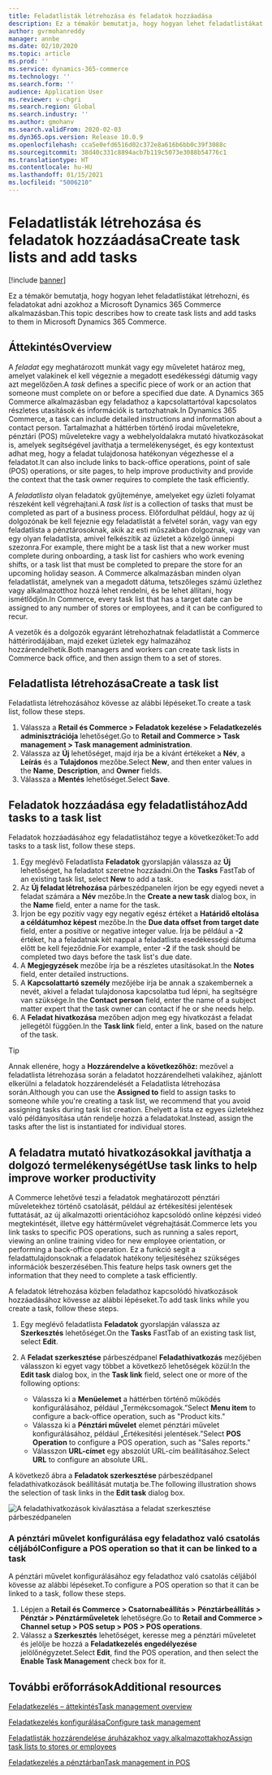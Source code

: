```yaml
---
title: Feladatlisták létrehozása és feladatok hozzáadása
description: Ez a témakör bemutatja, hogy hogyan lehet feladatlistákat létrehozni, és feladatokat adni azokhoz a Microsoft Dynamics 365 Commerce alkalmazásban.
author: gvrmohanreddy
manager: annbe
ms.date: 02/10/2020
ms.topic: article
ms.prod: ''
ms.service: dynamics-365-commerce
ms.technology: ''
ms.search.form: ''
audience: Application User
ms.reviewer: v-chgri
ms.search.region: Global
ms.search.industry: ''
ms.author: gmohanv
ms.search.validFrom: 2020-02-03
ms.dyn365.ops.version: Release 10.0.9
ms.openlocfilehash: cca5e0efd6516d02c372e8a616b6bb0c39f3088c
ms.sourcegitcommit: 38d40c331c8894acb7b119c5073e3088b54776c1
ms.translationtype: HT
ms.contentlocale: hu-HU
ms.lasthandoff: 01/15/2021
ms.locfileid: "5006210"
---
```

# <a name="create-task-lists-and-add-tasks"></a><span data-ttu-id="0b1ec-103">Feladatlisták létrehozása és feladatok hozzáadása</span><span class="sxs-lookup"><span data-stu-id="0b1ec-103">Create task lists and add tasks</span></span>

[!include [banner](includes/banner.md)]

<span data-ttu-id="0b1ec-104">Ez a témakör bemutatja, hogy hogyan lehet feladatlistákat létrehozni, és feladatokat adni azokhoz a Microsoft Dynamics 365 Commerce alkalmazásban.</span><span class="sxs-lookup"><span data-stu-id="0b1ec-104">This topic describes how to create task lists and add tasks to them in Microsoft Dynamics 365 Commerce.</span></span>

## <a name="overview"></a><span data-ttu-id="0b1ec-105">Áttekintés</span><span class="sxs-lookup"><span data-stu-id="0b1ec-105">Overview</span></span>

<span data-ttu-id="0b1ec-106">A *feladat* egy meghatározott munkát vagy egy műveletet határoz meg, amelyet valakinek el kell végeznie a megadott esedékességi dátumig vagy azt megelőzően.</span><span class="sxs-lookup"><span data-stu-id="0b1ec-106">A *task* defines a specific piece of work or an action that someone must complete on or before a specified due date.</span></span> <span data-ttu-id="0b1ec-107">A Dynamics 365 Commerce alkalmazásban egy feladathoz a kapcsolattartóval kapcsolatos részletes utasítások és információk is tartozhatnak.</span><span class="sxs-lookup"><span data-stu-id="0b1ec-107">In Dynamics 365 Commerce, a task can include detailed instructions and information about a contact person.</span></span> <span data-ttu-id="0b1ec-108">Tartalmazhat a háttérben történő irodai műveletekre, pénztári (POS) műveletekre vagy a webhelyoldalakra mutató hivatkozásokat is, amelyek segítségével javíthatja a termelékenységet, és egy kontextust adhat meg, hogy a feladat tulajdonosa hatékonyan végezhesse el a feladatot.</span><span class="sxs-lookup"><span data-stu-id="0b1ec-108">It can also include links to back-office operations, point of sale (POS) operations, or site pages, to help improve productivity and provide the context that the task owner requires to complete the task efficiently.</span></span>

<span data-ttu-id="0b1ec-109">A *feladatlista* olyan feladatok gyűjteménye, amelyeket egy üzleti folyamat részeként kell végrehajtani.</span><span class="sxs-lookup"><span data-stu-id="0b1ec-109">A *task list* is a collection of tasks that must be completed as part of a business process.</span></span> <span data-ttu-id="0b1ec-110">Előfordulhat például, hogy az új dolgozónak be kell fejeznie egy feladatlistát a felvétel során, vagy van egy feladatlista a pénztárosoknak, akik az esti műszakban dolgoznak, vagy van egy olyan feladatlista, amivel felkészítik az üzletet a közelgő ünnepi szezonra.</span><span class="sxs-lookup"><span data-stu-id="0b1ec-110">For example, there might be a task list that a new worker must complete during onboarding, a task list for cashiers who work evening shifts, or a task list that must be completed to prepare the store for an upcoming holiday season.</span></span> <span data-ttu-id="0b1ec-111">A Commerce alkalmazásban minden olyan feladatlistát, amelynek van a megadott dátuma, tetszőleges számú üzlethez vagy alkalmazotthoz hozzá lehet rendelni, és be lehet állítani, hogy ismétlődjön.</span><span class="sxs-lookup"><span data-stu-id="0b1ec-111">In Commerce, every task list that has a target date can be assigned to any number of stores or employees, and it can be configured to recur.</span></span>

<span data-ttu-id="0b1ec-112">A vezetők és a dolgozók egyaránt létrehozhatnak feladatlistát a Commerce háttérirodájában, majd ezeket üzletek egy halmazához hozzárendelhetik.</span><span class="sxs-lookup"><span data-stu-id="0b1ec-112">Both managers and workers can create task lists in Commerce back office, and then assign them to a set of stores.</span></span>

## <a name="create-a-task-list"></a><span data-ttu-id="0b1ec-113">Feladatlista létrehozása</span><span class="sxs-lookup"><span data-stu-id="0b1ec-113">Create a task list</span></span>

<span data-ttu-id="0b1ec-114">Feladatlista létrehozásához kövesse az alábbi lépéseket.</span><span class="sxs-lookup"><span data-stu-id="0b1ec-114">To create a task list, follow these steps.</span></span>

1. <span data-ttu-id="0b1ec-115">Válassza a **Retail és Commerce \> Feladatok kezelése \> Feladatkezelés adminisztrációja** lehetőséget.</span><span class="sxs-lookup"><span data-stu-id="0b1ec-115">Go to **Retail and Commerce \> Task management \> Task management administration**.</span></span>
1. <span data-ttu-id="0b1ec-116">Válassza az **Új** lehetőséget, majd írja be a kívánt értékeket a **Név**, a **Leírás** és a **Tulajdonos** mezőbe.</span><span class="sxs-lookup"><span data-stu-id="0b1ec-116">Select **New**, and then enter values in the **Name**, **Description**, and **Owner** fields.</span></span>
1. <span data-ttu-id="0b1ec-117">Válassza a **Mentés** lehetőséget.</span><span class="sxs-lookup"><span data-stu-id="0b1ec-117">Select **Save**.</span></span>

## <a name="add-tasks-to-a-task-list"></a><span data-ttu-id="0b1ec-118">Feladatok hozzáadása egy feladatlistához</span><span class="sxs-lookup"><span data-stu-id="0b1ec-118">Add tasks to a task list</span></span>

<span data-ttu-id="0b1ec-119">Feladatok hozzáadásához egy feladatlistához tegye a következőket:</span><span class="sxs-lookup"><span data-stu-id="0b1ec-119">To add tasks to a task list, follow these steps.</span></span>
 
1. <span data-ttu-id="0b1ec-120">Egy meglévő Feladatlista **Feladatok** gyorslapján válassza az **Új** lehetőséget, ha feladatot szeretne hozzáadni.</span><span class="sxs-lookup"><span data-stu-id="0b1ec-120">On the **Tasks** FastTab of an existing task list, select **New** to add a task.</span></span>
1. <span data-ttu-id="0b1ec-121">Az **Új feladat létrehozása** párbeszédpanelen írjon be egy egyedi nevet a feladat számára a **Név** mezőbe.</span><span class="sxs-lookup"><span data-stu-id="0b1ec-121">In the **Create a new task** dialog box, in the **Name** field, enter a name for the task.</span></span>
1. <span data-ttu-id="0b1ec-122">Írjon be egy pozitív vagy egy negatív egész értéket a **Határidő eltolása a céldátumhoz képest** mezőbe.</span><span class="sxs-lookup"><span data-stu-id="0b1ec-122">In the **Due data offset from target date** field, enter a positive or negative integer value.</span></span> <span data-ttu-id="0b1ec-123">Írja be például a **-2** értéket, ha a feladatnak két nappal a feladatlista esedékességi dátuma előtt be kell fejeződnie.</span><span class="sxs-lookup"><span data-stu-id="0b1ec-123">For example, enter **-2** if the task should be completed two days before the task list's due date.</span></span>
1. <span data-ttu-id="0b1ec-124">A **Megjegyzések** mezőbe írja be a részletes utasításokat.</span><span class="sxs-lookup"><span data-stu-id="0b1ec-124">In the **Notes** field, enter detailed instructions.</span></span>
1. <span data-ttu-id="0b1ec-125">A **Kapcsolattartó személy** mezőjébe írja be annak a szakembernek a nevét, akivel a feladat tulajdonosa kapcsolatba tud lépni, ha segítségre van szüksége.</span><span class="sxs-lookup"><span data-stu-id="0b1ec-125">In the **Contact person** field, enter the name of a subject matter expert that the task owner can contact if he or she needs help.</span></span>
1. <span data-ttu-id="0b1ec-126">A **Feladat hivatkozása** mezőben adjon meg egy hivatkozást a feladat jellegétől függően.</span><span class="sxs-lookup"><span data-stu-id="0b1ec-126">In the **Task link** field, enter a link, based on the nature of the task.</span></span>

> [!TIP]
> <span data-ttu-id="0b1ec-127">Annak ellenére, hogy a **Hozzárendelve a következőhöz:** mezővel a feladatlista létrehozása során a feladatot hozzárendelheti valakihez, ajánlott elkerülni a feladatok hozzárendelését a Feladatlista létrehozása során.</span><span class="sxs-lookup"><span data-stu-id="0b1ec-127">Although you can use the **Assigned to** field to assign tasks to someone while you're creating a task list, we recommend that you avoid assigning tasks during task list creation.</span></span> <span data-ttu-id="0b1ec-128">Ehelyett a lista ez egyes üzletekhez való példányosítása után rendelje hozzá a feladatokat.</span><span class="sxs-lookup"><span data-stu-id="0b1ec-128">Instead, assign the tasks after the list is instantiated for individual stores.</span></span>

## <a name="use-task-links-to-help-improve-worker-productivity"></a><span data-ttu-id="0b1ec-129">A feladatra mutató hivatkozásokkal javíthatja a dolgozó termelékenységét</span><span class="sxs-lookup"><span data-stu-id="0b1ec-129">Use task links to help improve worker productivity</span></span>

<span data-ttu-id="0b1ec-130">A Commerce lehetővé teszi a feladatok meghatározott pénztári műveletekhez történő csatolását, például az értékesítési jelentések futtatását, az új alkalmazotti orientációhoz kapcsolódó online képzési videó megtekintését, illetve egy háttérművelet végrehajtását.</span><span class="sxs-lookup"><span data-stu-id="0b1ec-130">Commerce lets you link tasks to specific POS operations, such as running a sales report, viewing an online training video for new employee orientation, or performing a back-office operation.</span></span> <span data-ttu-id="0b1ec-131">Ez a funkció segít a feladattulajdonsoknak a feladatok hatékony teljesítéséhez szükséges információk beszerzésében.</span><span class="sxs-lookup"><span data-stu-id="0b1ec-131">This feature helps task owners get the information that they need to complete a task efficiently.</span></span>

<span data-ttu-id="0b1ec-132">A feladatok létrehozása közben feladathoz kapcsolódó hivatkozások hozzáadásához kövesse az alábbi lépéseket.</span><span class="sxs-lookup"><span data-stu-id="0b1ec-132">To add task links while you create a task, follow these steps.</span></span>

1. <span data-ttu-id="0b1ec-133">Egy meglévő feladatlista **Feladatok** gyorslapján válassza az **Szerkesztés** lehetőséget.</span><span class="sxs-lookup"><span data-stu-id="0b1ec-133">On the **Tasks** FastTab of an existing task list, select **Edit**.</span></span>
1. <span data-ttu-id="0b1ec-134">A **Feladat szerkesztése** párbeszédpanel **Feladathivatkozás** mezőjében válasszon ki egyet vagy többet a következő lehetőségek közül:</span><span class="sxs-lookup"><span data-stu-id="0b1ec-134">In the **Edit task** dialog box, in the **Task link** field, select one or more of the following options:</span></span>

    - <span data-ttu-id="0b1ec-135">Válassza ki a **Menüelemet** a háttérben történő működés konfigurálásához, például „Termékcsomagok.”</span><span class="sxs-lookup"><span data-stu-id="0b1ec-135">Select **Menu item** to configure a back-office operation, such as "Product kits."</span></span>
    - <span data-ttu-id="0b1ec-136">Válassza ki a **Pénztári művelet** elemet pénztári művelet konfigurálásához, például „Értékesítési jelentések.”</span><span class="sxs-lookup"><span data-stu-id="0b1ec-136">Select **POS Operation** to configure a POS operation, such as "Sales reports."</span></span>
    - <span data-ttu-id="0b1ec-137">Válasszon **URL-címet** egy abszolút URL-cím beállításához.</span><span class="sxs-lookup"><span data-stu-id="0b1ec-137">Select **URL** to configure an absolute URL.</span></span>

<span data-ttu-id="0b1ec-138">A következő ábra a **Feladatok szerkesztése** párbeszédpanel feladathivatkozások beállítását mutatja be.</span><span class="sxs-lookup"><span data-stu-id="0b1ec-138">The following illustration shows the selection of task links in the **Edit task** dialog box.</span></span>

![A feladathivatkozások kiválasztása a feladat szerkesztése párbeszédpanelen](media/HQ-POS-Tasks-Linking.png)

### <a name="configure-a-pos-operation-so-that-it-can-be-linked-to-a-task"></a><span data-ttu-id="0b1ec-140">A pénztári művelet konfigurálása egy feladathoz való csatolás céljából</span><span class="sxs-lookup"><span data-stu-id="0b1ec-140">Configure a POS operation so that it can be linked to a task</span></span>

<span data-ttu-id="0b1ec-141">A pénztári művelet konfigurálásához egy feladathoz való csatolás céljából kövesse az alábbi lépéseket.</span><span class="sxs-lookup"><span data-stu-id="0b1ec-141">To configure a POS operation so that it can be linked to a task, follow these steps.</span></span>

1. <span data-ttu-id="0b1ec-142">Lépjen a **Retail és Commerce \> Csatornabeállítás \> Pénztárbeállítás \> Pénztár \> Pénztárműveletek** lehetőségre.</span><span class="sxs-lookup"><span data-stu-id="0b1ec-142">Go to **Retail and Commerce \> Channel setup \> POS setup \> POS \> POS operations**.</span></span>
1. <span data-ttu-id="0b1ec-143">Válassz a **Szerkesztés** lehetőséget, keresse meg a pénztári műveletet és jelölje be hozzá a **Feladatkezelés engedélyezése** jelölőnégyzetet.</span><span class="sxs-lookup"><span data-stu-id="0b1ec-143">Select **Edit**, find the POS operation, and then select the **Enable Task Management** check box for it.</span></span>

## <a name="additional-resources"></a><span data-ttu-id="0b1ec-144">További erőforrások</span><span class="sxs-lookup"><span data-stu-id="0b1ec-144">Additional resources</span></span>

[<span data-ttu-id="0b1ec-145">Feladatkezelés – áttekintés</span><span class="sxs-lookup"><span data-stu-id="0b1ec-145">Task management overview</span></span>](task-mgmt-overview.md)

[<span data-ttu-id="0b1ec-146">Feladatkezelés konfigurálása</span><span class="sxs-lookup"><span data-stu-id="0b1ec-146">Configure task management</span></span>](task-mgmt-configure.md)

[<span data-ttu-id="0b1ec-147">Feladatlisták hozzárendelése áruházakhoz vagy alkalmazottakhoz</span><span class="sxs-lookup"><span data-stu-id="0b1ec-147">Assign task lists to stores or employees</span></span>](task-mgmt-assign-lists.md)

[<span data-ttu-id="0b1ec-148">Feladatkezelés a pénztárban</span><span class="sxs-lookup"><span data-stu-id="0b1ec-148">Task management in POS</span></span>](task-mgmt-POS.md)
